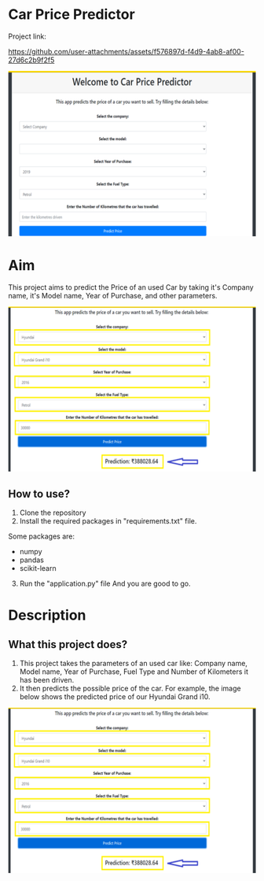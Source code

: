 # Car Price Predictor

Project link: 

https://github.com/user-attachments/assets/f576897d-f4d9-4ab8-af00-27d6c2b9f2f5


<img src="https://github.com/Bhagya2005/Vehicle-Valuation-Hub/blob/main/demo.png">



# Aim

This project aims to predict the Price of an used Car by taking it's Company name, it's Model name, Year of Purchase, and other parameters.

<img src="https://github.com/Bhagya2005/Vehicle-Valuation-Hub/blob/main/predict.png">

## How to use?

1. Clone the repository
2. Install the required packages in "requirements.txt" file.

Some packages are:
 - numpy 
 - pandas 
 - scikit-learn

3. Run the "application.py" file
And you are good to go. 

# Description

## What this project does?

1. This project takes the parameters of an used car like: Company name, Model name, Year of Purchase, Fuel Type and Number of Kilometers it has been driven.
2. It then predicts the possible price of the car. For example, the image below shows the predicted price of our Hyundai Grand i10. 

<img src="https://github.com/Bhagya2005/Vehicle-Valuation-Hub/blob/main/predict.png">

